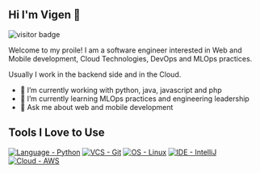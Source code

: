 ## Hi I'm Vigen 👋

<img src="https://visitor-badge.glitch.me/badge?page_id=vigen-b.vigen-b&left_color=blue&right_color=grey" alt="visitor badge"/>

Welcome to my proile! I am a software engineer interested in Web and Mobile development, Cloud Technologies, DevOps and MLOps practices.  

Usually I work in the backend side and in the Cloud.

- 🔭 I’m currently working with python, java, javascript and php
- 🌱 I’m currently learning MLOps practices and engineering leadership
- 💬 Ask me about web and mobile development

## Tools I Love to Use

[![Language - Python](https://img.shields.io/badge/Language-Python-blue)](https://www.python.org/ "Go to Python homepage")
[![VCS - Git](https://img.shields.io/badge/VCS-Git-blue?logo=git&logoColor=red)](https://git-scm.com/ "Go to Git homepage")
[![OS - Linux](https://img.shields.io/badge/OS-Linux-blue?logo=linux&logoColor=white)](https://www.linux.org/ "Go to Linux homepage")
[![IDE - IntelliJ](https://img.shields.io/badge/IDE-IntelliJ-blue)](https://www.jetbrains.com/idea/ "Go to IntelliJ homepage")
[![Cloud - AWS](https://img.shields.io/badge/Cloud-AWS-blue)](https://aws.amazon.com/ "Go to AWS homepage")


<!--
**vigen-b/vigen-b** is a ✨ _special_ ✨ repository because its `README.md` (this file) appears on your GitHub profile.

Here are some ideas to get you started:

- 🔭 I’m currently working on ...
- 🌱 I’m currently learning ...
- 👯 I’m looking to collaborate on ...
- 🤔 I’m looking for help with ...
- 💬 Ask me about ...
- 📫 How to reach me: ...
- 😄 Pronouns: ...
- ⚡ Fun fact: ...
-->


